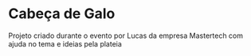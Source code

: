 # Cabeça de Galo
Projeto criado durante o evento por Lucas da empresa Mastertech com ajuda no tema e ideias pela plateia
